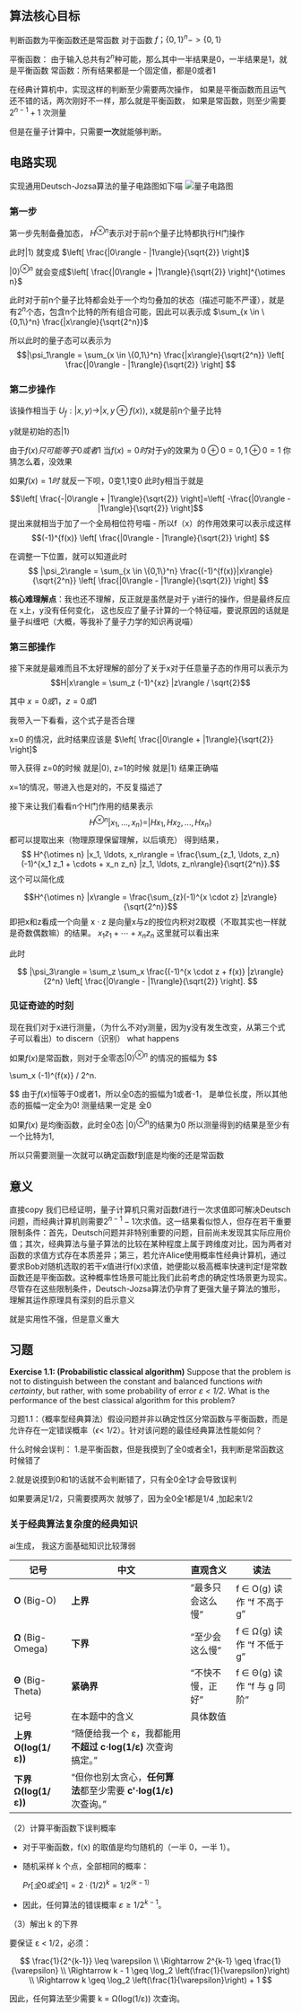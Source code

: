 ## 算法核心目标
判断函数为平衡函数还是常函数
对于函数 $f ；\{0,1\}^n-> \{0,1\}$

 平衡函数： 由于输入总共有$2^n$种可能，那么其中一半结果是0，一半结果是1，就是平衡函数
常函数：所有结果都是一个固定值，都是0或者1

在经典计算机中，实现这样的判断至少需要两次操作，
如果是平衡函数而且运气还不错的话，两次刚好不一样，那么就是平衡函数，
如果是常函数，则至少需要$2^{n-1}+1$ 次测量

但是在量子计算中，只需要**一次**就能够判断。


## 电路实现


实现通用Deutsch-Jozsa算法的量子电路图如下喵
![量子电路图](../../../image/QCQI_image/Pasted%20image%2020250804143815.png)


### 第一步
第一步先制备叠加态，
$H^{\otimes n}$表示对于前n个量子比特都执行H门操作

此时$|1\rangle$ 就变成 $\left[ \frac{|0\rangle - |1\rangle}{\sqrt{2}} \right]$

$|0\rangle^{\otimes n}$ 就会变成$\left[ \frac{|0\rangle + |1\rangle}{\sqrt{2}} \right]^{\otimes n}$ 

此时对于前n个量子比特都会处于一个均匀叠加的状态（描述可能不严谨），就是有$2^n$个态，包含n个比特的所有组合可能，因此可以表示成
$\sum_{x \in \{0,1\}^n} \frac{|x\rangle}{\sqrt{2^n}}$

所以此时的量子态可以表示为
$$|\psi_1\rangle = \sum_{x \in \{0,1\}^n} \frac{|x\rangle}{\sqrt{2^n}} \left[ \frac{|0\rangle - |1\rangle}{\sqrt{2}} \right]
$$

### 第二步操作

该操作相当于
$U_f : |x, y\rangle \rightarrow |x, y \oplus f(x)\rangle,$
x就是前n个量子比特

y就是初始的态$|1\rangle$

由于$f(x)只可能等于0或者1$
当$f(x)=0时$对于y的效果为
$0\oplus 0=0,1\oplus 0=1$
你猜怎么着，没效果

如果$f(x)=1时$
就反一下呗，0变1,1变0
此时y相当于就是

$$\left[ \frac{-|0\rangle + |1\rangle}{\sqrt{2}} \right]=\left[ -\frac{|0\rangle - |1\rangle}{\sqrt{2}} \right]$$
提出来就相当于加了一个全局相位符号喵 -
所以f（x）的作用效果可以表示成这样
$$(-1)^{f(x)} \left[ \frac{|0\rangle - |1\rangle}{\sqrt{2}} \right]
$$

在调整一下位置，就可以知道此时
$$
|\psi_2\rangle = \sum_{x \in \{0,1\}^n} \frac{(-1)^{f(x)}|x\rangle}{\sqrt{2^n}} \left[ \frac{|0\rangle - |1\rangle}{\sqrt{2}} \right]
$$

**核心难理解点**：我也还不理解，反正就是虽然是对于 y进行的操作，但是最终反应在 x上，y没有任何变化， 这也反应了量子计算的一个特征喵，要说原因的话就是量子纠缠吧（大概，等我补了量子力学的知识再说喵）
### 第三部操作


接下来就是最难而且不太好理解的部分了关于x对于任意量子态的作用可以表示为
 $$H|x\rangle = \sum_z (-1)^{xz} |z\rangle / \sqrt{2}$$

其中 $x=0或1，z=0或1$

我带入一下看看，这个式子是否合理

x=0 的情况，此时结果应该是
$\left[ \frac{|0\rangle + |1\rangle}{\sqrt{2}} \right]$ 

带入获得
z=0的时候
就是$|0\rangle$,
z=1的时候
就是$|1\rangle$
结果正确喵

x=1的情况，带进入也是对的，不反复描述了

接下来让我们看看n个H门作用的结果表示
$$
H^{\otimes n} |x_1, \ldots, x_n\rangle =| Hx_1,Hx_2,...,Hx_n\rangle 
$$
都可以提取出来（物理原理保留理解，以后填充）
得到结果，
$$
H^{\otimes n} |x_1, \ldots, x_n\rangle = \frac{\sum_{z_1, \ldots, z_n} (-1)^{x_1 z_1 + \cdots + x_n z_n} |z_1, \ldots, z_n\rangle}{\sqrt{2^n}}.$$
这个可以简化成

$$H^{\otimes n} |x\rangle = \frac{\sum_{z}(-1)^{x \cdot z} |z\rangle}{\sqrt{2^n}}$$
即把x和z看成一个向量
x · z 是向量x与z的按位内积对2取模（不取其实也一样就是奇数偶数嘛）的结果。
${x_1 z_1 + \cdots + x_n z_n}$ 这里就可以看出来

此时

$$
|\psi_3\rangle = \sum_z \sum_x \frac{(-1)^{x \cdot z + f(x)} |z\rangle}{2^n} \left[ \frac{|0\rangle - |1\rangle}{\sqrt{2}} \right].
$$

### 见证奇迹的时刻

现在我们对于x进行测量，（为什么不对y测量，因为y没有发生改变，从第三个式子可以看出）to  discern（识别） what happens


如果$f(x)$是常函数，则对于全零态$|0\rangle^{\otimes n}$ 的情况的振幅为
$$

\sum_x (-1)^{f(x)} / 2^n.

$$
由于$f(x)$恒等于0或者1，所以全0态的振幅为1或者-1，
是单位长度，所以其他态的振幅一定全为0!
测量结果一定是 全0


如果$f(x)$ 是均衡函数，此时全0态 $|0\rangle^{\otimes n}$的结果为0
所以测量得到的结果是至少有一个比特为1,

所以只需要测量一次就可以确定函数f到底是均衡的还是常函数



## 意义
直接copy
我们已经证明，量子计算机只需对函数f进行一次求值即可解决Deutsch问题，而经典计算机则需要$2^{n-1}-1$次求值。这一结果看似惊人，但存在若干重要限制条件：首先，Deutsch问题并非特别重要的问题，目前尚未发现其实际应用价值；其次，经典算法与量子算法的比较在某种程度上属于跨维度对比，因为两者对函数的求值方式存在本质差异；第三，若允许Alice使用概率性经典计算机，通过要求Bob对随机选取的若干x值进行f(x)求值，她便能以极高概率快速判定f是常数函数还是平衡函数。这种概率性场景可能比我们此前考虑的确定性场景更为现实。尽管存在这些限制条件，Deutsch-Jozsa算法仍孕育了更强大量子算法的雏形，理解其运作原理具有深刻的启示意义

就是实用性不强，但是意义重大


## 习题
**Exercise 1.1: (Probabilistic classical algorithm)** Suppose that the problem is not
to distinguish between the constant and balanced functions *with certainty*, but
rather, with some probability of error *ε < 1/2*. What is the performance of the
best classical algorithm for this problem?

习题1.1：（概率型经典算法）假设问题并非以确定性区分常函数与平衡函数，而是允许存在一定错误概率（$\epsilon$< 1/2）。针对该问题的最佳经典算法性能如何？

什么时候会误判：
1.是平衡函数，但是我摸到了全0或者全1，我判断是常函数这时候错了

2.就是说摸到0和1的话就不会判断错了，只有全0全1才会导致误判

如果要满足1/2，只需要摸两次
就够了，因为全0全1都是1/4  ,加起来1/2

### 关于经典算法复杂度的经典知识
ai生成， 我这方面基础知识比较薄弱

| 记号                 | 中文                                           | 直观含义      | 读法                     |
| ------------------ | -------------------------------------------- | --------- | ---------------------- |
| **O** (Big-O)      | **上界**                                       | “最多只会这么慢” | f ∈ O(g) 读作 “f 不高于 g”  |
| **Ω** (Big-Omega)  | **下界**                                       | “至少会这么慢”  | f ∈ Ω(g) 读作 “f 不低于 g”  |
| **Θ** (Big-Theta)  | **紧确界**                                      | “不快不慢，正好” | f ∈ Θ(g) 读作 “f 与 g 同阶” |
| 记号                 | 在本题中的含义                                      | 具体数值      |                        |
| **上界 O(log(1/ε))** | “随便给我一个 ε，我都能用 **不超过 c·log(1/ε)** 次查询搞定。”    |           |                        |
| **下界 Ω(log(1/ε))** | “但你也别太贪心，**任何算法**都至少需要 **c'·log(1/ε)** 次查询。” |           |                        |

（2）计算平衡函数下误判概率

- 对于平衡函数，f(x) 的取值是均匀随机的（一半 0，一半 1）。
- 随机采样 k 个点，全部相同的概率：

  $Pr[全 0 或全 1] = 2·(1/2)^k = 1/2^(k-1)$

- 因此，任何算法的错误概率 $ε ≥ 1/2^{k-1}$。

（3）解出 k 的下界

要保证 ε < 1/2，必须：

$$
\frac{1}{2^{k-1}} \leq \varepsilon \\
\Rightarrow 2^{k-1} \geq \frac{1}{\varepsilon} \\
\Rightarrow k - 1 \geq \log_2 \left(\frac{1}{\varepsilon}\right) \\
\Rightarrow k \geq \log_2 \left(\frac{1}{\varepsilon}\right) + 1
$$

因此，任何算法至少需要 k = Ω(log(1/ε)) 次查询。